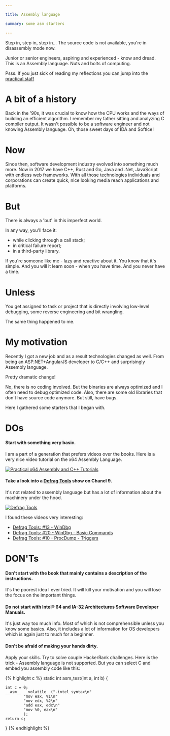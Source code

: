 ```yaml
---

title: Assembly language

summary: some asm starters

---
```


Step in, step in, step in... The source code is not available, you're in disassembly mode now.

Junior or senior engineers, aspiring and experienced - know and dread. This is an Assembly language. Nuts and bolts of computing.

<!--more-->

Psss. If you just sick of reading my reflections you can jump into the [practical staff](#dos)

A bit of a history
==================

Back in the '90s, it was crucial to know how the CPU works and the ways of building an efficient algorithm.
I remember my father sitting and analyzing C compiler output.
It wasn't possible to be a software engineer and not knowing Assembly language.
Oh, those sweet days of IDA and SoftIce!

Now
===
Since then, software development industry evolved into something much more.
Now in 2017 we have C++, Rust and Go, Java and .Net, JavaScript with endless web frameworks.
With all those technologies individuals and corporations can create quick, nice looking media reach applications and platforms.

But
===
There is always a 'but' in this imperfect world.

In any way, you'll face it:
* while clicking through a call stack;
* in critical failure report;
* in a third-party library.

If you're someone like me - lazy and reactive about it.
You know that it's simple. And you will it learn soon - when you have time.
And you never have a time.

Unless
======
You get assigned to task or project that is directly involving low-level debugging, some reverse engineering and bit wrangling.


The same thing happened to me.

My motivation
=============
Recently I got a new job and as a result technologies changed as well.
From being an ASP.NET+AngularJS developer to C/C++ and surprisingly Assembly language.


Pretty dramatic change!


No, there is no coding involved. But the binaries are always optimized and I often need to debug optimized code.
Also, there are some old libraries that don't have source code anymore. But still, have bugs.


Here I gathered some starters that I began with.

DOs
======
#### Start with something very basic. 
I am a part of a generation that prefers videos over the books.
Here is a very nice video tutorial on the x64 Assembly Language.


[![Practical x64 Assembly and C++ Tutorials](http://img.youtube.com/vi/fHE0txCjGgI/0.jpg)](https://www.youtube.com/watch?v=fHE0txCjGgI&list=PL0C5C980A28FEE68D "Practical x64 Assembly and C++ Tutorials")


#### Take a look into a [Defrag Tools](https://channel9.msdn.com/Shows/Defrag-Tools?page=16) show on Chanel 9.
It's not related to assembly language but has a lot of information about the machinery under the hood.

[![Defrag Tools](https://f.ch9.ms/thumbnail/02e22a0c-b22e-4f3f-bb40-2ca1098e92b5.png)](https://channel9.msdn.com/Shows/Defrag-Tools?page=15 "Defrag Tools")

I found these videos very interesting:
* [Defrag Tools: #13 - WinDbg](https://channel9.msdn.com/Shows/Defrag-Tools/Defrag-Tools-13-WinDbg)
* [Defrag Tools: #20 - WinDbg - Basic Commands](https://channel9.msdn.com/Shows/Defrag-Tools/Defrag-Tools-20-WinDbg-Basic-Commands)
* [Defrag Tools: #10 - ProcDump - Triggers](https://channel9.msdn.com/Shows/Defrag-Tools/Defrag-Tools-10-ProcDump-Triggers)

DON'Ts
===
#### Don't start with the book that mainly contains a description of the instructions.
It's the poorest idea I ever tried. It will kill your motivation and you will lose the focus on the important things.

#### Do not start with Intel® 64 and IA-32 Architectures Software Developer Manuals.
It's just way too much info. Most of which is not comprehensible unless you know some basics.
Also, it includes a lot of information for OS developers which is again just to much for a beginner.

#### Don't be afraid of making your hands dirty.
Apply your skills. Try to solve couple HackerRank challenges.
Here is the trick -  Assembly language is not supported.
But you can select C and embed you assembly code like this:

{% highlight c %}
static int asm_test(int a, int b)
{

    int c = 0;
    __asm__ __volatile__(".intel_syntax\n"
            "mov eax, %1\n"
            "mov edx, %2\n"
            "add eax, edx\n"
            "mov %0, eax\n"
            );
    return c;
}
{% endhighlight %}

